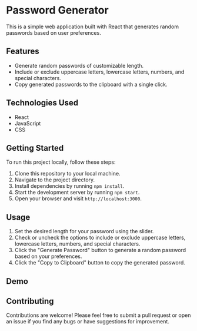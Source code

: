 # Password Generator

This is a simple web application built with React that generates random passwords based on user preferences.

## Features

- Generate random passwords of customizable length.
- Include or exclude uppercase letters, lowercase letters, numbers, and special characters.
- Copy generated passwords to the clipboard with a single click.

## Technologies Used

- React
- JavaScript
- CSS

## Getting Started

To run this project locally, follow these steps:

1. Clone this repository to your local machine.
2. Navigate to the project directory.
3. Install dependencies by running `npm install`.
4. Start the development server by running `npm start`.
5. Open your browser and visit `http://localhost:3000`.

## Usage

1. Set the desired length for your password using the slider.
2. Check or uncheck the options to include or exclude uppercase letters, lowercase letters, numbers, and special characters.
3. Click the "Generate Password" button to generate a random password based on your preferences.
4. Click the "Copy to Clipboard" button to copy the generated password.

## Demo



## Contributing

Contributions are welcome! Please feel free to submit a pull request or open an issue if you find any bugs or have suggestions for improvement.


